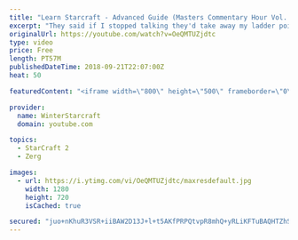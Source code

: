 ```yaml
---
title: "Learn Starcraft - Advanced Guide (Masters Commentary Hour Vol. 1)"
excerpt: "They said if I stopped talking they'd take away my ladder points. Next one I upload will have more terran/toss blame RNGesus."
originalUrl: https://youtube.com/watch?v=OeQMTUZjdtc
type: video
price: Free
length: PT57M
publishedDateTime: 2018-09-21T22:07:00Z
heat: 50

featuredContent: "<iframe width=\"800\" height=\"500\" frameborder=\"0\" src=\"https://www.youtube.com/embed/OeQMTUZjdtc\" allow=\"accelerometer; autoplay; encrypted-media; gyroscope; picture-in-picture\" allowfullscreen></iframe>"

provider:
  name: WinterStarcraft
  domain: youtube.com

topics:
  - StarCraft 2
  - Zerg

images:
  - url: https://i.ytimg.com/vi/OeQMTUZjdtc/maxresdefault.jpg
    width: 1280
    height: 720
    isCached: true

secured: "juo+nKhuR3VSR+iiBAW2D13J+l+t5AKfPRPQtvpR8mhQ+yRLiKFTuBAQHTZhSYWGt3jMdknFIh3NF2lD4jFO3hk+pjCHV3r3CzUeITokG8jI0JDec751YilpPN8aRR2+4SsWnxwjqmZ/ND1BZxZMvv5zC9SQCz0HhoTV0uxYDtocpQ8YsY/t3YRkkSS28GOvzCj/8Hn19iHYlXFdHyOU0MvdNCScZ8ySWhq2qOjz8aPoG3bdroAUV/j15Ch2Z2PBILqVYOxIVYpQ9NsxXsZrw/rHPU61a8fKjJqlL4uj/AJnru6oXhyKhYbQwZuFotOUYX8OxCjiFyY+rkNQK9xpmw7U8TaemyMhKrztPA7NEAUVOqoNJMjnU/NYBpEGju45QN6t33VDcC2a54rbT2quvs8RW2DdkrBkVQgm5fpqDuE=;s4DaoIOkkUB2loGyIJcj9w=="
---
```


